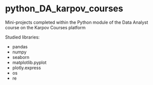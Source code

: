 # python_DA_karpov_courses
Mini-projects completed within the Python module of the Data Analyst course on the Karpov Courses platform

Studied libraries:
- pandas
- numpy
- seaborn
- matplotlib.pyplot
- plotly.express
- os
- re
  
